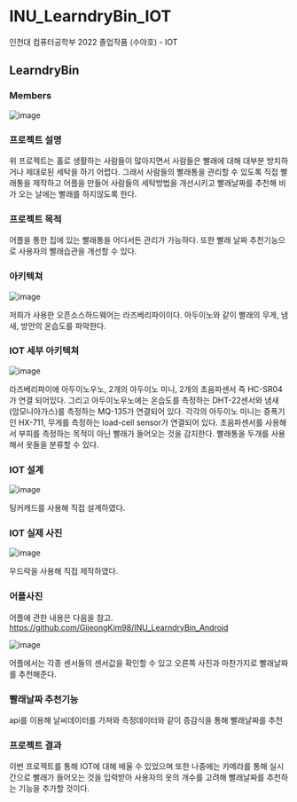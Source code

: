 # INU_LearndryBin_IOT
인천대 컴퓨터공학부 2022 졸업작품 (수야호) - IOT

## LearndryBin

### Members
![image](https://user-images.githubusercontent.com/83777482/211185871-fc80f5dd-7ea3-4042-8188-ed06b2be6c17.png)


### 프로젝트 설명
위 프로젝트는 홀로 생활하는 사람들이 많아지면서 사람들은 빨래에 대해 대부분 방치하거나 제대로된 세탁을 하기 어렵다. 그래서 사람들의 빨래통을 관리할 수 있도록 직접 빨래통을 제작하고 어플을 만들어 사람들의 세탁방법을 개선시키고 빨래날짜를 추천해 비가 오는 날에는 빨래를 하지않도록 한다.

### 프로젝트 목적
어플을 통한 집에 있는 빨래통을 어디서든 관리가 가능하다. 또한 빨래 날짜 추천기능으로 사용자의 빨래습관을 개선할 수 있다.

### 아키텍쳐
![image](https://user-images.githubusercontent.com/83777482/211186020-2b251098-5b1f-448a-be32-013ae3a2c83e.png)

저희가 사용한 오픈소스하드웨어는 라즈베리파이이다. 아두이노와 같이 빨래의 무게, 냄새, 방안의 온습도를 파악한다.

### IOT 세부 아키텍쳐
![image](https://user-images.githubusercontent.com/83777482/211187479-9eb8a380-dab5-4fd1-83e1-c5bfadf7a99f.png)

라즈베리파이에 아두이노우노, 2개의 아두이노 미니, 2개의 초음파센서 즉 HC-SR04가 연결 되어있다. 그리고 아두이노우노에는 온습도를 측정하는 DHT-22센서와 냄새(암모니아가스)를 측정하는 MQ-135가 연결되어 있다. 각각의 아두이노 미니는 증폭기인 HX-711, 무게를 측정하는 load-cell sensor가 연결되어 있다. 초음파센서를 사용해서 부피를 측정하는 목적이 아닌 빨래가 들어오는 것을 감지한다. 빨래통을 두개를 사용해서 옷들을 분류할 수 있다.

### IOT 설계
![image](https://user-images.githubusercontent.com/83777482/211187330-0d0ba581-b2ca-48e6-888a-1b2a770da486.png)

팅커캐드를 사용해 직접 설계하였다.


### IOT 실제 사진
![image](https://user-images.githubusercontent.com/83777482/211187354-2c227a41-5c2e-4329-ab7f-96fd2b6cd68d.png)

우드락을 사용해 직접 제작하였다.


### 어플사진
어플에 관한 내용은 다음을 참고.
https://github.com/GijeongKim98/INU_LearndryBin_Android

![image](https://user-images.githubusercontent.com/83777482/211187605-7a986805-93da-41ed-bee7-cba39ac253cf.png)

어플에서는 각종 센서들의 센서값을 확인할 수 있고 오른쪽 사진과 마찬가지로 빨래날짜를 추천해준다.


### 빨래날짜 추천기능

api를 이용해 날씨데이터를 가져와 측정데이터와 같이 증감식을 통해 빨래날짜를 추천


### 프로젝트 결과

이번 프로젝트를 통해 IOT에 대해 배울 수 있었으며 또한 나중에는 카메라를 통해 실시간으로 빨래가 들어오는 것을 입력받아 사용자의 옷의 개수를 고려해 빨래날짜를 추천하는 기능을 추가할 것이다. 



